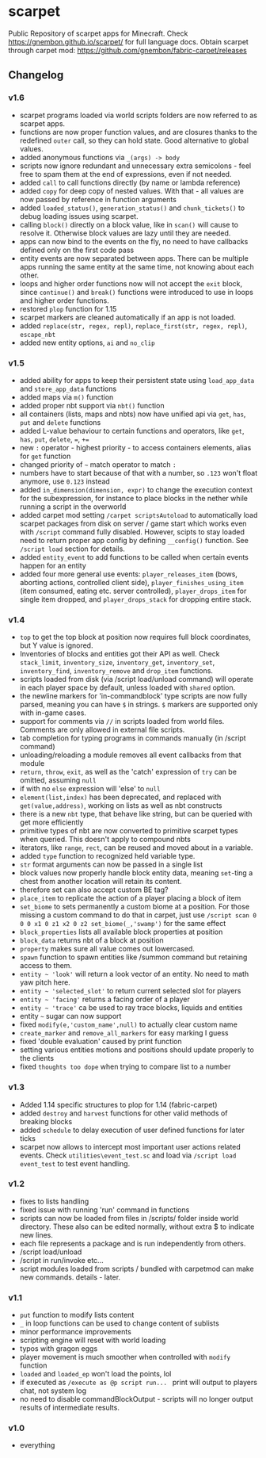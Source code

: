 # scarpet
Public Repository of scarpet apps for Minecraft.
Check https://gnembon.github.io/scarpet/ for full language docs.
Obtain scarpet through carpet mod: https://github.com/gnembon/fabric-carpet/releases

## Changelog

### v1.6
 - scarpet programs loaded via world scripts folders are now referred to as scarpet apps.
 - functions are now proper function values, and are closures thanks to the redefined `outer` call, so they can hold state. Good alternative to global values.
 - added anonymous functions via `_(args) -> body`
 - scripts now ignore redundant and unnecessary extra semicolons - feel free to spam them at the end of expressions, even if not needed.
 - added `call` to call functions directly (by name or lambda reference)
 - added `copy` for deep copy of nested values. With that - all values are now passed by reference in function arguments
 - added `loaded_status()`, `generation_status()` and `chunk_tickets()` to debug loading issues using scarpet.
 - calling `block()` directly on a block value, like in `scan()` will cause to resolve it. Otherwise block values are lazy until they are needed.
 - apps can now bind to the events on the fly, no need to have callbacks defined only on the first code pass
 - entity events are now separated between apps. There can be multiple apps running the same entity at the same time, not knowing about each other.
 - loops and higher order functions now will not accept the `exit` block, since `continue()` and `break()` functions were introduced to use in loops and higher order functions.
 - restored `plop` function for 1.15
 - scarpet markers are cleaned automatically if an app is not loaded.
 - added `replace(str, regex, repl)`, `replace_first(str, regex, repl)`, `escape_nbt`
 - added new entity options, `ai` and `no_clip`

### v1.5
 - added ability for apps to keep their persistent state using `load_app_data` and `store_app_data` functions
 - added maps via `m()` function
 - added proper nbt support via `nbt()` function
 - all containers (lists, maps and nbts) now have unified api via `get`, `has`, `put` and `delete` functions
 - added L-value behaviour to certain functions and operators, like `get`, `has`, `put`, `delete`, `=`, `+=`
 - new `:` operator - highest priority - to access containers elements, alias for `get` function
 - changed priority of `~` match operator to match `:`
 - numbers have to start because of that with a number, so `.123` won't float anymore, use `0.123` instead
 - added `in_dimension(dimension, expr)` to change the execution context for the subexpression, for instance to place blocks in the nether while running a script in the overworld
 - added carpet mod setting `/carpet scriptsAutoload` to automatically load scarpet packages from disk on server / game start which works even with `/script` command fully disabled. However, scipts to stay loaded need to return proper app config by defining `__config()` function. See `/script load` section for details.
 - added `entity_event` to add functions to be called when certain events happen for an entity
 - added four more general use events: `player_releases_item` (bows, aborting actions, controlled client side), `player_finishes_using_item` (item consumed, eating etc. server controlled), `player_drops_item` for single item dropped, and `player_drops_stack` for dropping entire stack.

### v1.4
 - `top` to get the top block at position now requires full block coordinates, but Y value is ignored.
 - Inventories of blocks and entities got their API as well. Check `stack_limit`, `inventory_size`, `inventory_get`, `inventory_set`, `inventory_find`, `inventory_remove` and `drop_item` functions.
 - scripts loaded from disk (via /script load/unload command) will operate in each player space by default, unless loaded with `shared` option.
 - the newline markers for 'in-commandblock' type scripts are now fully parsed, meaning you can have `$` in strings. `$` markers are supported only with in-game cases.
 - support for comments via `//` in scripts loaded from world files. Comments are only allowed in external file scripts.
 - tab completion for typing programs in commands manually (in /script command)
 - unloading/reloading a module removes all event callbacks from that module
 - `return`, `throw`, `exit`, as well as the 'catch' expression of `try` can be omitted, assuming `null`
 - if with no `else` expression will 'else' to `null`
 - `element(list,index)` has been deprecated, and replaced with `get(value,address)`, working on lists as well as nbt constructs
 - there is a new `nbt` type, that behave like string, but can be queried with get more efficiently
 - primitive types of nbt are now converted to primitive scarpet types when queried. This doesn't apply to compound nbts
 - iterators, like `range`, `rect`, can be reused and moved about in a variable.
 - added `type` function to recognized held variable type.
 - `str` format arguments can now be passed in a single list
 - block values now properly handle block entity data, meaning `set`-ting a chest from another location will retain its content.
 - therefore set can also accept custom BE tag?
 - `place_item` to replicate the action of  a player placing a block of item
 - `set_biome` to sets permanently a custom biome at a position. For those missing a custom command to do that in carpet, just use `/script scan 0 0 0 x1 0 z1 x2 0 z2 set_biome(_,'swamp')` for the same effect
 - `block_properties` lists all available block properties at position
 - `block_data` returns nbt of a block at position
 - `property` makes sure all value comes out lowercased.
 - `spawn` function to spawn entities like /summon command but retaining access to them.
 - `entity ~ 'look'` will return a look vector of an entity. No need to math yaw pitch here.
 - `entity ~ 'selected_slot'` to return current selected slot for players
 - `entity ~ 'facing'` returns a facing order of a player
 - `entity ~ 'trace'` ca be used to ray trace blocks, liquids and entities
 - entity `~` sugar can now support 
 - fixed `modify(e,'custom_name',null)` to actually clear custom name
 - `create_marker` and `remove_all_markers` for easy marking I guess
 - fixed 'double evaluation' caused by print function
 - setting various entities motions and positions should update properly to the clients
 - fixed `thoughts too dope` when trying to compare list to a number

### v1.3
 - Added 1.14 specific structures to plop for 1.14 (fabric-carpet)
 - added `destroy` and `harvest` functions for other valid methods of breaking blocks
 - added `schedule` to delay execution of user defined functions for later ticks
 - scarpet now allows to intercept most important user actions related events. Check `utilities\event_test.sc` and load via `/script load event_test` to test event handling.

### v1.2
 - fixes to lists handling
 - fixed issue with running 'run' command in functions
 - scripts can now be loaded from files in /scripts/ folder inside world directory. These also can be edited normally, without extra $ to indicate new lines.
 - each file represents a package and is run independently from others.
 - /script load/unload <package>
 - /script in <package> run/invoke etc...
 - script modules loaded from scripts / bundled with carpetmod can make new commands. details - later.

### v1.1
 - `put` function to modify lists content
 - `_` in loop functions can be used to change content of sublists
 - minor performance improvements
 - scripting engine will reset with world loading
 -  typos with gragon eggs
 - player movement is much smoother when controlled with `modify` function
 - `loaded` and `loaded_ep` won't load the points, lol
 - if executed as `/execute as @p script run... ` print will output to players chat, not system log
 - no need to disable commandBlockOutput - scripts will no longer output results of intermediate results.
 
 ### v1.0
  - everything
